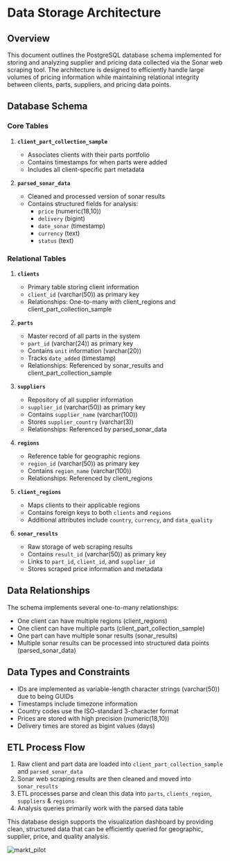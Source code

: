 # Data Storage Architecture

## Overview
This document outlines the PostgreSQL database schema implemented for storing and analyzing supplier and pricing data collected via the Sonar web scraping tool. The architecture is designed to efficiently handle large volumes of pricing information while maintaining relational integrity between clients, parts, suppliers, and pricing data points.

## Database Schema

### Core Tables

1. **`client_part_collection_sample`**
   - Associates clients with their parts portfolio
   - Contains timestamps for when parts were added
   - Includes all client-specific part metadata

2. **`parsed_sonar_data`**
   - Cleaned and processed version of sonar results
   - Contains structured fields for analysis:
     - `price` (numeric(18,10))
     - `delivery` (bigint)
     - `date_sonar` (timestamp)
     - `currency` (text)
     - `status` (text)

### Relational Tables

1. **`clients`**
   - Primary table storing client information
   - `client_id` (varchar(50)) as primary key
   - Relationships: One-to-many with client_regions and client_part_collection_sample

2. **`parts`**
   - Master record of all parts in the system
   - `part_id` (varchar(24)) as primary key
   - Contains `unit` information (varchar(20))
   - Tracks `date_added` (timestamp)
   - Relationships: Referenced by sonar_results and client_part_collection_sample

3. **`suppliers`**
   - Repository of all supplier information
   - `supplier_id` (varchar(50)) as primary key
   - Contains `supplier_name` (varchar(100))
   - Stores `supplier_country` (varchar(3))
   - Relationships: Referenced by parsed_sonar_data

4. **`regions`**
   - Reference table for geographic regions
   - `region_id` (varchar(50)) as primary key
   - Contains `region_name` (varchar(100))
   - Relationships: Referenced by client_regions


5. **`client_regions`**
   - Maps clients to their applicable regions
   - Contains foreign keys to both `clients` and `regions`
   - Additional attributes include `country`, `currency`, and `data_quality`


6. **`sonar_results`**
   - Raw storage of web scraping results
   - Contains `result_id` (varchar(50)) as primary key
   - Links to `part_id`, `client_id`, and `supplier_id`
   - Stores scraped price information and metadata


## Data Relationships

The schema implements several one-to-many relationships:
- One client can have multiple regions (client_regions)
- One client can have multiple parts (client_part_collection_sample)
- One part can have multiple sonar results (sonar_results)
- Multiple sonar results can be processed into structured data points (parsed_sonar_data)

## Data Types and Constraints

- IDs are implemented as variable-length character strings (varchar(50)) due to being GUIDs
- Timestamps include timezone information
- Country codes use the ISO-standard 3-character format
- Prices are stored with high precision (numeric(18,10))
- Delivery times are stored as bigint values (days)

## ETL Process Flow

1. Raw client and part data are loaded into `client_part_collection_sample` and `parsed_sonar_data`
2. Sonar web scraping results are then cleaned and moved into `sonar_results`
3. ETL processes parse and clean this data into `parts`, `clients_region`, `suppliers` & `regions`
4. Analysis queries primarily work with the parsed data table

This database design supports the visualization dashboard by providing clean, structured data that can be efficiently queried for geographic, supplier, price, and quality analysis.

![markt_pilot](https://github.com/user-attachments/assets/3c6a6dfc-145a-491f-84d0-4c4c98cba7c6)
